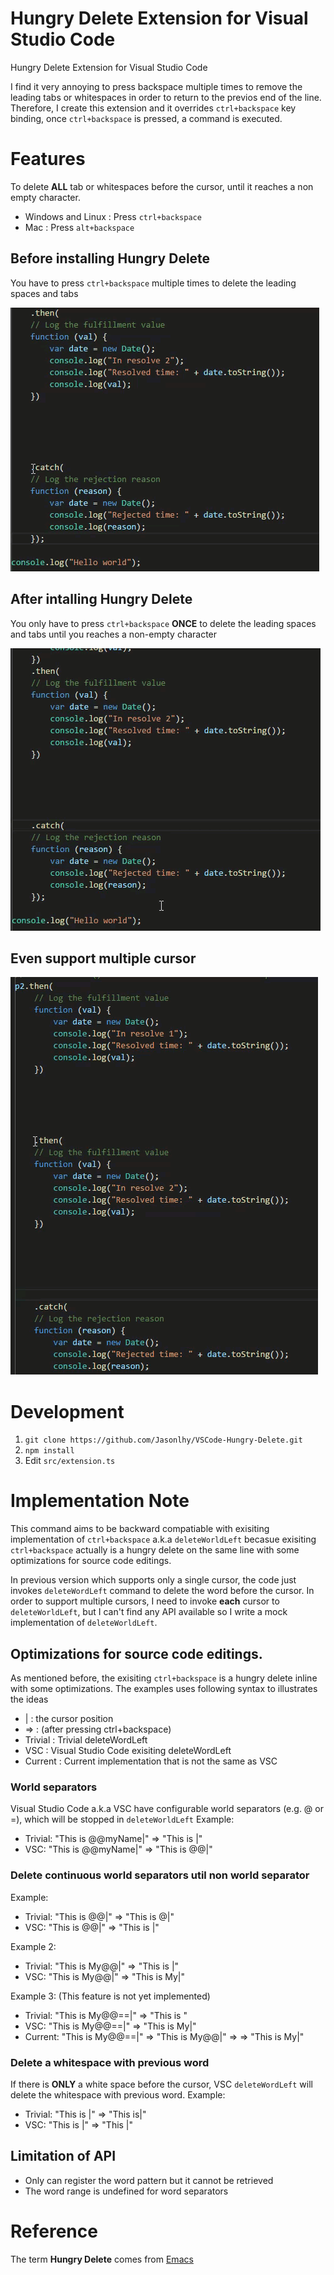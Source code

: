 # Hungry Delete Extension for Visual Studio Code
Hungry Delete Extension for Visual Studio Code

I find it very annoying to press backspace multiple times to remove the leading tabs or whitespaces in order to return to the previos end of the line. 
Therefore, I create this extension and it overrides `ctrl+backspace` key binding, once `ctrl+backspace` is pressed, a command is executed.

# Features

To delete **ALL** tab or whitespaces before the cursor, until it reaches a non empty character.

- Windows and Linux : Press `ctrl+backspace` 
- Mac : Press `alt+backspace`


## Before installing Hungry Delete
You have to press `ctrl+backspace` multiple times to delete the leading spaces and tabs

![BeforeExtension](images/before.gif)

## After intalling Hungry Delete
You only have to press `ctrl+backspace` **ONCE** to delete the leading spaces and tabs until you reaches a non-empty character

![AfterExtension](images/after.gif)

## Even support multiple cursor
![multiple_cursor](images/multiple.gif)

# Development
1. `git clone https://github.com/Jasonlhy/VSCode-Hungry-Delete.git`
2. `npm install`
3. Edit `src/extension.ts`

# Implementation Note
This command aims to be backward compatiable with exisiting implementation of `ctrl+backspace` a.k.a `deleteWorldLeft` 
becasue exisiting `ctrl+backspace` actually is a hungry delete on the same line with some optimizations
for source code editings.

In previous version which supports only a single cursor, the code just invokes `deleteWordLeft` command to delete the word before the cursor.
In order to support multiple cursors, I need to invoke **each** cursor to `deleteWorldLeft`, but I can't find any API available 
so I write a mock implementation of `deleteWorldLeft`. 

## Optimizations for source code editings.
As mentioned before, the exisiting `ctrl+backspace` is a hungry delete inline with some optimizations. The examples uses following syntax to illustrates the ideas
- | : the cursor position
- => : (after pressing ctrl+backspace)
- Trivial : Trivial deleteWordLeft
- VSC : Visual Studio Code exisiting deleteWordLeft
- Current : Current implementation that is not the same as VSC

### World separators
Visual Studio Code a.k.a VSC have configurable world separators (e.g. @ or =), which will be stopped in `deleteWorldLeft` 
Example:
- Trivial:  "This is @@myName|"  => "This is |"
- VSC:  "This is @@myName|"  => "This is @@|"

### Delete continuous world separators util non world separator
Example:
- Trivial:  "This is @@|"  =>  "This is @|"
- VSC:  "This is @@|"  => "This is |"

Example 2:
- Trivial:  "This is My@@|"  =>  "This is |"
- VSC:  "This is My@@|"  => "This is My|"

Example 3: (This feature is not yet implemented)
- Trivial:  "This is My@@==|"  =>  "This is "
- VSC:  "This is My@@==|"  => "This is My|"
- Current:  "This is My@@==|"  => "This is My@@|" =>  => "This is My|"

### Delete a whitespace with previous word
If there is **ONLY** a white space before the cursor, VSC `deleteWordLeft` will delete the whitespace with previous word.
Example:
- Trivial:  "This is |"  => "This is|"
- VSC:  "This is |"  => "This |"

## Limitation of API
- Only can register the word pattern but it cannot be retrieved
- The word range is undefined for word separators

# Reference
The term **Hungry Delete** comes from [Emacs](http://www.gnu.org/software/emacs/manual/html_node/emacs/Hungry-Delete.html)